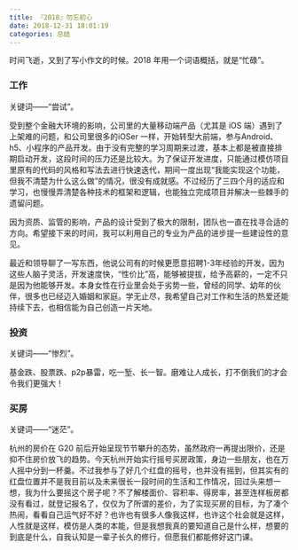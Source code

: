 ```yaml
---
title: 『2018』勿忘初心
date: 2018-12-31 18:01:19
categories: 总结
---
```


时间飞逝，又到了写小作文的时候。2018 年用一个词语概括，就是“忙碌”。

### 工作

关键词——“尝试”。

<!--more-->

受到整个金融大环境的影响，公司里的大量移动端产品（尤其是 iOS 端）遇到了上架难的问题，和公司里很多的iOSer 一样，开始转型大前端，参与Android、h5、小程序的产品开发。由于没有完整的学习周期来过渡，基本上都是被直接排期启动开发，这段时间的压力还是比较大。为了保证开发进度，只能通过模仿项目里原有的代码的风格和写法去进行快速迭代，期间一度出现“我能实现这个功能，但我不清楚为什么这么做”的情况，很没有成就感。不过经历了三四个月的适应和学习，也慢慢弄清楚各种技术的框架和逻辑，也能独立完成项目并解决一些棘手的遗留问题。

因为资质、监管的影响，产品的设计受到了极大的限制，团队也一直在找寻合适的方向。希望接下来的时间，我可以利用自己的专业为产品的进步提一些建设性的意见。

最近和领导聊了一写东西，他说公司有的时候更愿意招聘1-3年经验的开发，因为这些人脑子灵活，开发速度快，“性价比”高，能够被提拔，给予高薪的，一定不只是因为他能够开发。本身女性在行业里会处于劣势一些，曾经的同学、幼年的伙伴，很多也已经迈入婚姻和家庭。学无止尽，我希望自己对工作和生活的热爱还能持续下去，也相信能为自己创造一片天地。

### 投资

关键词——“惨烈”。

基金跌、股票跌、p2p暴雷，吃一堑、长一智。磨难让人成长，打不倒我们的才会令我们更强大！

### 买房

关键词——“迷茫”。

杭州的房价在 G20 前后开始呈现节节攀升的态势，虽然政府一再提出限价，还是抑不住房价放飞的趋势。今天杭州开始实行摇号买房政策，身边一些朋友，也在万人摇中分到一杯羹。不过我参与了好几个红盘的摇号，也并没有摇到，但其实有的红盘位置并不是我目前以及未来很长一段时间的生活和工作情况，回过头来想一想，我为什么要摇这个房子呢？不了解楼面价、容积率、得房率，甚至连样板房都没有看过，就登记报名了，仅仅为了所谓的差价，为了实现买房的目标，为了凑个热闹，看看自己运气好不好？也许也有很多人像我这样，也许这个社会就是这样，人性就是这样，模仿是人类的本能，但是我想我真的要知道自己是什么样，想要的到底是什么，自我认知是一辈子长久的修行，但愿我们都能修好这门课。